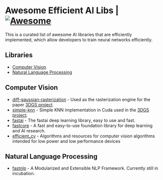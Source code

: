 # Awesome Efficient AI Libs | [![Awesome](https://awesome.re/badge-flat.svg)](https://github.com/sindresorhus/awesome)

This is a curated list of awesome AI libraries that are efficiently implemented, which allow developers to train neural networks efficiently.


## Libraries
- [Computer Vision](#computer-vision)
- [Natural Language Processing](#natural-language-processing)

## Computer Vision

- [diff-gaussian-rasterization](https://github.com/graphdeco-inria/diff-gaussian-rasterization) - Used as the rasterization engine for the paper [3DGS project](https://github.com/graphdeco-inria/gaussian-splatting).
- [simple-knn](https://gitlab.inria.fr/bkerbl/simple-knn) - Simple KNN implementation in Cuda used in the [3DGS project](https://github.com/graphdeco-inria/gaussian-splatting).
- [fastai](https://github.com/fastai/fastai) - The fastai deep learning library, easy to use and fast.
- [fastcore](https://github.com/fastai/fastcore) - A fast and easy-to-use foundation library for deep learning and AI research.
- [efficient_cv](https://github.com/EfficientAI/efficient_cv) - Algorithms and resources for computer vision algorithms intended for low power and low performance devices


## Natural Language Processing
- [fastnlp](https://github.com/fastnlp/fastNLP) - A Modularized and Extensible NLP Framework. Currently still in incubation.